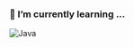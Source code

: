 ### 🌱 I’m currently learning ...

![Java](https://img.shields.io/badge/-Java-blue?style=for-the-badge&logo=Java&logoColor=red)

